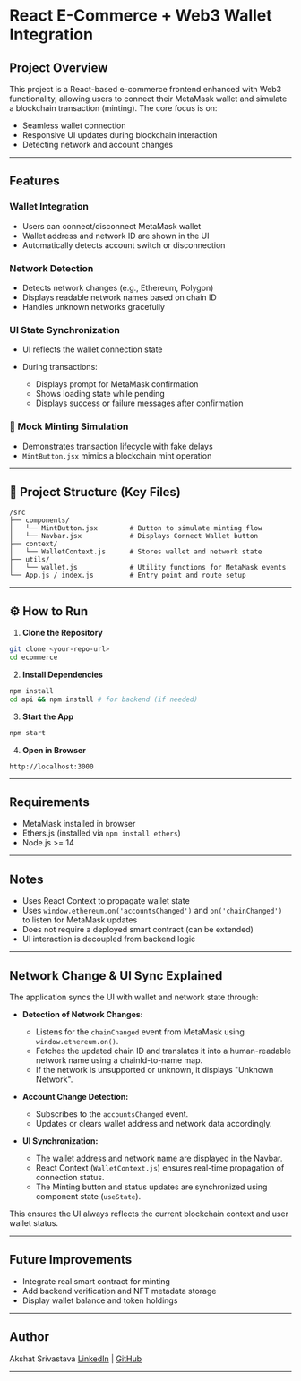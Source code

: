 # React E-Commerce + Web3 Wallet Integration

## Project Overview

This project is a React-based e-commerce frontend enhanced with Web3 functionality, allowing users to connect their MetaMask wallet and simulate a blockchain transaction (minting). The core focus is on:

* Seamless wallet connection
* Responsive UI updates during blockchain interaction
* Detecting network and account changes

---

## Features

### Wallet Integration

* Users can connect/disconnect MetaMask wallet
* Wallet address and network ID are shown in the UI
* Automatically detects account switch or disconnection

### Network Detection

* Detects network changes (e.g., Ethereum, Polygon)
* Displays readable network names based on chain ID
* Handles unknown networks gracefully

### UI State Synchronization

* UI reflects the wallet connection state
* During transactions:

  * Displays prompt for MetaMask confirmation
  * Shows loading state while pending
  * Displays success or failure messages after confirmation

### 🧪 Mock Minting Simulation

* Demonstrates transaction lifecycle with fake delays
* `MintButton.jsx` mimics a blockchain mint operation

---

## 📂 Project Structure (Key Files)

```
/src
├── components/
│   └── MintButton.jsx        # Button to simulate minting flow
│   └── Navbar.jsx            # Displays Connect Wallet button
├── context/
│   └── WalletContext.js      # Stores wallet and network state
├── utils/
│   └── wallet.js             # Utility functions for MetaMask events             
└── App.js / index.js         # Entry point and route setup
```

---

## ⚙️ How to Run

1. **Clone the Repository**

```bash
git clone <your-repo-url>
cd ecommerce
```

2. **Install Dependencies**

```bash
npm install
cd api && npm install # for backend (if needed)
```

3. **Start the App**

```bash
npm start
```

4. **Open in Browser**

```
http://localhost:3000
```

---

## Requirements

* MetaMask installed in browser
* Ethers.js (installed via `npm install ethers`)
* Node.js >= 14

---

## Notes

* Uses React Context to propagate wallet state
* Uses `window.ethereum.on('accountsChanged')` and `on('chainChanged')` to listen for MetaMask updates
* Does not require a deployed smart contract (can be extended)
* UI interaction is decoupled from backend logic

---

## Network Change & UI Sync Explained

The application syncs the UI with wallet and network state through:

* **Detection of Network Changes:**

  * Listens for the `chainChanged` event from MetaMask using `window.ethereum.on()`.
  * Fetches the updated chain ID and translates it into a human-readable network name using a chainId-to-name map.
  * If the network is unsupported or unknown, it displays "Unknown Network".

* **Account Change Detection:**

  * Subscribes to the `accountsChanged` event.
  * Updates or clears wallet address and network data accordingly.

* **UI Synchronization:**

  * The wallet address and network name are displayed in the Navbar.
  * React Context (`WalletContext.js`) ensures real-time propagation of connection status.
  * The Minting button and status updates are synchronized using component state (`useState`).

This ensures the UI always reflects the current blockchain context and user wallet status.

---

## Future Improvements

* Integrate real smart contract for minting
* Add backend verification and NFT metadata storage
* Display wallet balance and token holdings

---

## Author

Akshat Srivastava
[LinkedIn](https://www.linkedin.com) | [GitHub](https://github.com)

---

